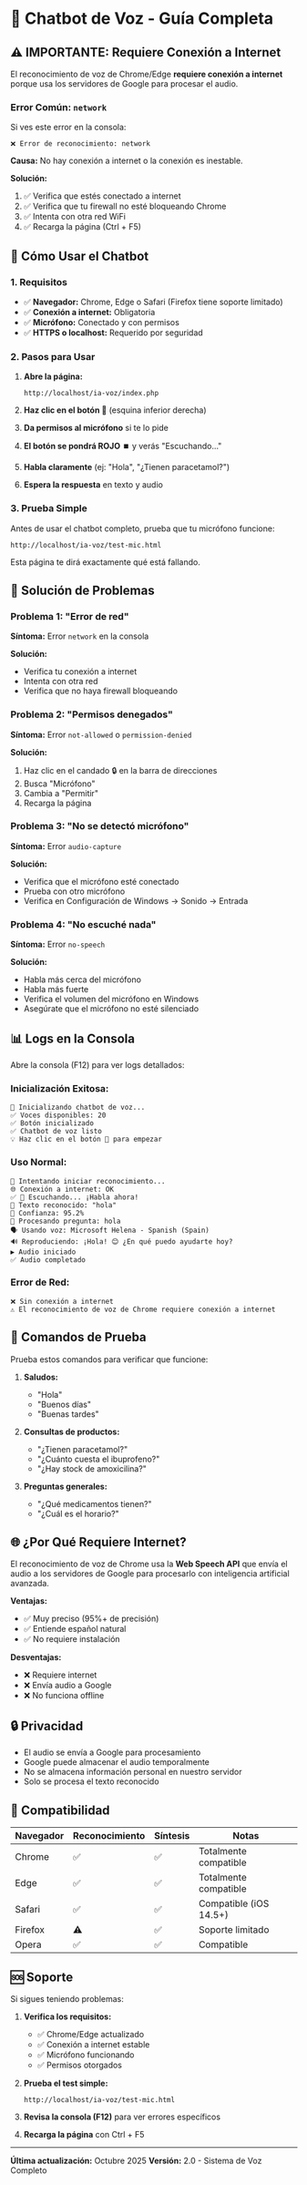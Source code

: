 # 🎤 Chatbot de Voz - Guía Completa

## ⚠️ IMPORTANTE: Requiere Conexión a Internet

El reconocimiento de voz de Chrome/Edge **requiere conexión a internet** porque usa los servidores de Google para procesar el audio.

### Error Común: `network`

Si ves este error en la consola:
```
❌ Error de reconocimiento: network
```

**Causa:** No hay conexión a internet o la conexión es inestable.

**Solución:**
1. ✅ Verifica que estés conectado a internet
2. ✅ Verifica que tu firewall no esté bloqueando Chrome
3. ✅ Intenta con otra red WiFi
4. ✅ Recarga la página (Ctrl + F5)

## 🚀 Cómo Usar el Chatbot

### 1. Requisitos

- ✅ **Navegador:** Chrome, Edge o Safari (Firefox tiene soporte limitado)
- ✅ **Conexión a internet:** Obligatoria
- ✅ **Micrófono:** Conectado y con permisos
- ✅ **HTTPS o localhost:** Requerido por seguridad

### 2. Pasos para Usar

1. **Abre la página:**
   ```
   http://localhost/ia-voz/index.php
   ```

2. **Haz clic en el botón 🎤** (esquina inferior derecha)

3. **Da permisos al micrófono** si te lo pide

4. **El botón se pondrá ROJO** ⏹️ y verás "Escuchando..."

5. **Habla claramente** (ej: "Hola", "¿Tienen paracetamol?")

6. **Espera la respuesta** en texto y audio

### 3. Prueba Simple

Antes de usar el chatbot completo, prueba que tu micrófono funcione:

```
http://localhost/ia-voz/test-mic.html
```

Esta página te dirá exactamente qué está fallando.

## 🔧 Solución de Problemas

### Problema 1: "Error de red"

**Síntoma:** Error `network` en la consola

**Solución:**
- Verifica tu conexión a internet
- Intenta con otra red
- Verifica que no haya firewall bloqueando

### Problema 2: "Permisos denegados"

**Síntoma:** Error `not-allowed` o `permission-denied`

**Solución:**
1. Haz clic en el candado 🔒 en la barra de direcciones
2. Busca "Micrófono"
3. Cambia a "Permitir"
4. Recarga la página

### Problema 3: "No se detectó micrófono"

**Síntoma:** Error `audio-capture`

**Solución:**
- Verifica que el micrófono esté conectado
- Prueba con otro micrófono
- Verifica en Configuración de Windows → Sonido → Entrada

### Problema 4: "No escuché nada"

**Síntoma:** Error `no-speech`

**Solución:**
- Habla más cerca del micrófono
- Habla más fuerte
- Verifica el volumen del micrófono en Windows
- Asegúrate que el micrófono no esté silenciado

## 📊 Logs en la Consola

Abre la consola (F12) para ver logs detallados:

### Inicialización Exitosa:
```
🚀 Inicializando chatbot de voz...
✅ Voces disponibles: 20
✅ Botón inicializado
✅ Chatbot de voz listo
💡 Haz clic en el botón 🎤 para empezar
```

### Uso Normal:
```
🎤 Intentando iniciar reconocimiento...
🌐 Conexión a internet: OK
✅ 🎤 Escuchando... ¡Habla ahora!
📝 Texto reconocido: "hola"
🎯 Confianza: 95.2%
💬 Procesando pregunta: hola
🗣️ Usando voz: Microsoft Helena - Spanish (Spain)
🔊 Reproduciendo: ¡Hola! 😊 ¿En qué puedo ayudarte hoy?
▶️ Audio iniciado
✅ Audio completado
```

### Error de Red:
```
❌ Sin conexión a internet
⚠️ El reconocimiento de voz de Chrome requiere conexión a internet
```

## 🎯 Comandos de Prueba

Prueba estos comandos para verificar que funcione:

1. **Saludos:**
   - "Hola"
   - "Buenos días"
   - "Buenas tardes"

2. **Consultas de productos:**
   - "¿Tienen paracetamol?"
   - "¿Cuánto cuesta el ibuprofeno?"
   - "¿Hay stock de amoxicilina?"

3. **Preguntas generales:**
   - "¿Qué medicamentos tienen?"
   - "¿Cuál es el horario?"

## 🌐 ¿Por Qué Requiere Internet?

El reconocimiento de voz de Chrome usa la **Web Speech API** que envía el audio a los servidores de Google para procesarlo con inteligencia artificial avanzada.

**Ventajas:**
- ✅ Muy preciso (95%+ de precisión)
- ✅ Entiende español natural
- ✅ No requiere instalación

**Desventajas:**
- ❌ Requiere internet
- ❌ Envía audio a Google
- ❌ No funciona offline

## 🔒 Privacidad

- El audio se envía a Google para procesamiento
- Google puede almacenar el audio temporalmente
- No se almacena información personal en nuestro servidor
- Solo se procesa el texto reconocido

## 📱 Compatibilidad

| Navegador | Reconocimiento | Síntesis | Notas |
|-----------|---------------|----------|-------|
| Chrome | ✅ | ✅ | Totalmente compatible |
| Edge | ✅ | ✅ | Totalmente compatible |
| Safari | ✅ | ✅ | Compatible (iOS 14.5+) |
| Firefox | ⚠️ | ✅ | Soporte limitado |
| Opera | ✅ | ✅ | Compatible |

## 🆘 Soporte

Si sigues teniendo problemas:

1. **Verifica los requisitos:**
   - ✅ Chrome/Edge actualizado
   - ✅ Conexión a internet estable
   - ✅ Micrófono funcionando
   - ✅ Permisos otorgados

2. **Prueba el test simple:**
   ```
   http://localhost/ia-voz/test-mic.html
   ```

3. **Revisa la consola (F12)** para ver errores específicos

4. **Recarga la página** con Ctrl + F5

---

**Última actualización:** Octubre 2025
**Versión:** 2.0 - Sistema de Voz Completo
